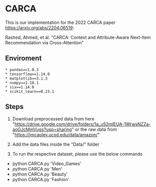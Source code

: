 # CARCA

This is our implementation for the 2022 CARCA paper https://arxiv.org/abs/2204.06519:

Rashed, Ahmed, et al. "CARCA: Context and Attribute-Aware Next-Item Recommendation via Cross-Attention"


## Enviroment 
	* pandas==1.0.3
	* tensorflow==1.14.0
	* matplotlib==3.1.3
	* numpy==1.18.1
	* six==1.14.0
	* scikit_learn==0.23.1
	
## Steps
1) Download preprocessed data from here "https://drive.google.com/drive/folders/1a_u52mIEUA-1WrwsNZZa-aoGJcMmVugs?usp=sharing" or the raw data from "https://jmcauley.ucsd.edu/data/amazon/"

2) Add the data files inside the "Data/" folder

3) To run the respective dataset, please use the below commands
- python CARCA.py 'Video_Games'
- python CARCA.py 'Men'
- python CARCA.py 'Beauty'
- python CARCA.py 'Fashion'
